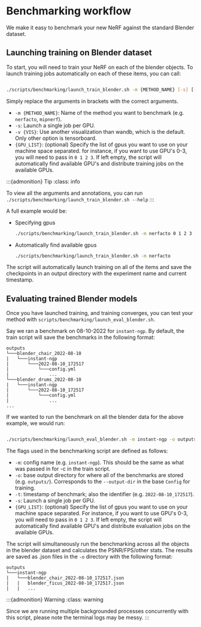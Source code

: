 # Benchmarking workflow

We make it easy to benchmark your new NeRF against the standard Blender dataset.

## Launching training on Blender dataset

To start, you will need to train your NeRF on each of the blender objects.
To launch training jobs automatically on each of these items, you can call:

```bash

./scripts/benchmarking/launch_train_blender.sh -m {METHOD_NAME} [-s] [-v {VIS}] [{GPU_LIST}]
```

Simply replace the arguments in brackets with the correct arguments.

- `-m {METHOD_NAME}`: Name of the method you want to benchmark (e.g. `nerfacto`, `mipnerf`).
- `-s`: Launch a single job per GPU.
- `-v {VIS}`: Use another visualization than wandb, which is the default. Only other option is tensorboard.
- `{GPU_LIST}`: (optional) Specify the list of gpus you want to use on your machine space separated. for instance, if you want to use GPU's 0-3, you will need to pass in `0 1 2 3`. If left empty, the script will automatically find available GPU's and distribute training jobs on the available GPUs.
  
:::{admonition} Tip
:class: info

To view all the arguments and annotations, you can run `./scripts/benchmarking/launch_train_blender.sh --help`
  :::


A full example would be:

- Specifying gpus
    ```bash
    ./scripts/benchmarking/launch_train_blender.sh -m nerfacto 0 1 2 3
    ```

- Automatically find available gpus
    ```bash
    ./scripts/benchmarking/launch_train_blender.sh -m nerfacto
    ```

The script will automatically launch training on all of the items and save the checkpoints in an output directory with the experiment name and current timestamp.

## Evaluating trained Blender models

Once you have launched training, and training converges, you can test your method with `scripts/benchmarking/launch_eval_blender.sh`.

Say we ran a benchmark on 08-10-2022 for `instant-ngp`. By default, the train script will save the benchmarks in the following format:

```
outputs
└───blender_chair_2022-08-10
|   └───instant-ngp
|       └───2022-08-10_172517
|           └───config.yml
|               ...
└───blender_drums_2022-08-10
|   └───instant-ngp
|       └───2022-08-10_172517
|           └───config.yml
|               ...
...
```

If we wanted to run the benchmark on all the blender data for the above example, we would run:

```bash

./scripts/benchmarking/launch_eval_blender.sh -m instant-ngp -o outputs/ -t 2022-08-10_172517 [{GPU_LIST}]
```

The flags used in the benchmarking script are defined as follows:

- `-m`: config name (e.g. `instant-ngp`). This should be the same as what was passed in for -c in the train script.
- `-o`: base output directory for where all of the benchmarks are stored (e.g. `outputs/`). Corresponds to the `--output-dir` in the base `Config` for training.
- `-t`: timestamp of benchmark; also the identifier (e.g. `2022-08-10_172517`).
- `-s`: Launch a single job per GPU.
- `{GPU_LIST}`: (optional) Specify the list of gpus you want to use on your machine space separated. For instance, if you want to use GPU's 0-3, you will need to pass in `0 1 2 3`. If left empty, the script will automatically find available GPU's and distribute evaluation jobs on the available GPUs.

The script will simultaneously run the benchmarking across all the objects in the blender dataset and calculates the PSNR/FPS/other stats. The results are saved as .json files in the `-o` directory with the following format:

```
outputs
└───instant-ngp
|   └───blender_chair_2022-08-10_172517.json
|   |   blender_ficus_2022-08-10_172517.json
|   |   ...
```

:::{admonition} Warning
:class: warning

Since we are running multiple backgrounded processes concurrently with this script, please note the terminal logs may be messy.
  :::
